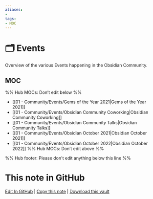 ```yaml
---
aliases:
- 
tags: 
- MOC
---
```


# 🗂️ Events

Overview of the various Events happening in the Obsidian Community.

## MOC

%% Hub MOCs: Don’t edit below  %%
-  [[01 - Community/Events/Gems of the Year 2021|Gems of the Year 2021]]
-  [[01 - Community/Events/Obsidian Community Coworking|Obsidian Community Coworking]]
-  [[01 - Community/Events/Obsidian Community Talks|Obsidian Community Talks]]
-  [[01 - Community/Events/Obsidian October 2021|Obsidian October 2021]]
-  [[01 - Community/Events/Obsidian October 2022|Obsidian October 2022]]
%% Hub MOCs: Don’t edit above  %%

%% Hub footer: Please don't edit anything below this line %%

# This note in GitHub

<span class="git-footer">[Edit In GitHub](https://github.dev/obsidian-community/obsidian-hub/blob/main/01%20-%20Community/Events/%F0%9F%97%82%EF%B8%8F%20Events.md "git-hub-edit-note") | [Copy this note](https://raw.githubusercontent.com/obsidian-community/obsidian-hub/main/01%20-%20Community/Events/%F0%9F%97%82%EF%B8%8F%20Events.md "git-hub-copy-note") | [Download this vault](https://github.com/obsidian-community/obsidian-hub/archive/refs/heads/main.zip "git-hub-download-vault") </span>

